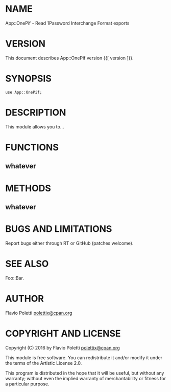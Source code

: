 # NAME

App::OnePif - Read 1Password Interchange Format exports

# VERSION

This document describes App::OnePif version {{\[ version \]}}.

# SYNOPSIS

    use App::OnePif;

# DESCRIPTION

This module allows you to...

# FUNCTIONS

## **whatever**

# METHODS

## **whatever**

# BUGS AND LIMITATIONS

Report bugs either through RT or GitHub (patches welcome).

# SEE ALSO

Foo::Bar.

# AUTHOR

Flavio Poletti <polettix@cpan.org>

# COPYRIGHT AND LICENSE

Copyright (C) 2016 by Flavio Poletti <polettix@cpan.org>

This module is free software. You can redistribute it and/or modify it
under the terms of the Artistic License 2.0.

This program is distributed in the hope that it will be useful, but
without any warranty; without even the implied warranty of
merchantability or fitness for a particular purpose.

